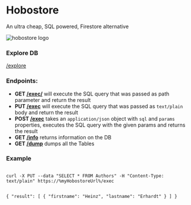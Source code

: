 Hobostore
================
An ultra cheap, SQL powered, Firestore alternative 

![hobostore logo](https://cdn.glitch.com/e003989b-8256-4c47-9d72-378acc6c5df4%2Fhobostore_small.png?v=1561301490961)

### Explore DB
[/explore](./explore)

### Endpoints:
- **GET [/exec/](./exec)** will execute the SQL query that was passed as path parameter and return the result
- **PUT [/exec](./exec)** will execute the SQL query that was passed as `text/plain` body and return the result
- **POST [/exec](./exec)** takes an `application/json` object with `sql` and `params` properties, executes the SQL query with the given params and returns the result
- **GET [/info](./info)** returns information on the DB
- **GET [/dump](./dump)** dumps all the Tables

### Example
<code>
curl -X PUT --data "SELECT * FROM Authors" -H "Content-Type: text/plain" https://%myHobostoreUrl%/exec

{
  "result": [
    {
      "firstname": "Heinz",
      "lastname": "Erhardt"
    }
  ]
}
</code>